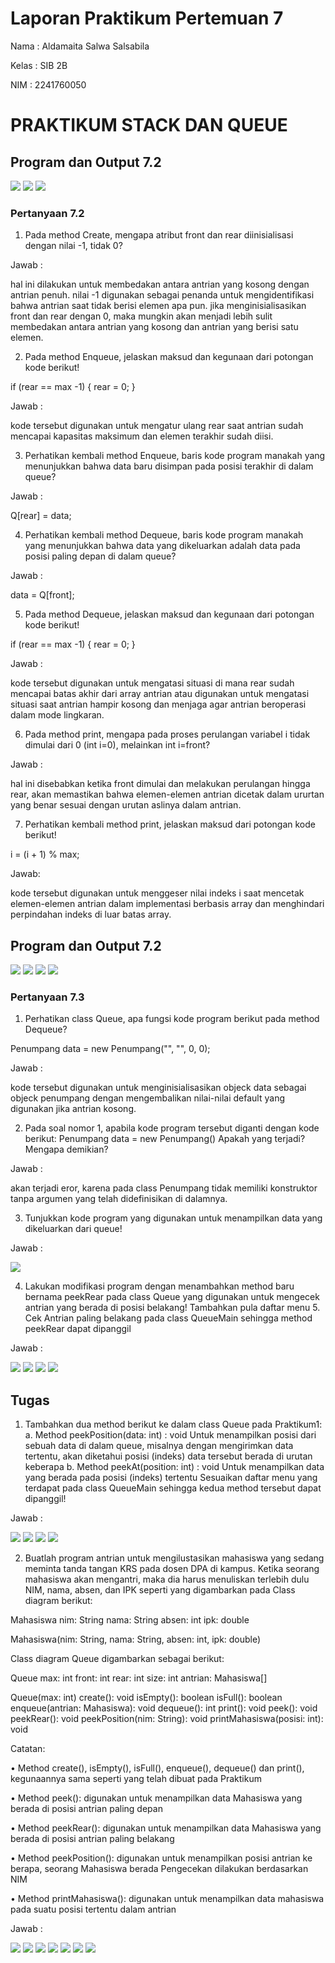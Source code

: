 # Laporan Praktikum Pertemuan 7
Nama    : Aldamaita Salwa Salsabila

Kelas   : SIB 2B

NIM     : 2241760050

# PRAKTIKUM STACK DAN QUEUE

## Program dan Output 7.2
<img src = "Queue.png">
<img src = "QueueMain.png">
<img src = "outputQueue.png">

### Pertanyaan 7.2
1. Pada method Create, mengapa atribut front dan rear diinisialisasi dengan nilai -1, tidak 0?

Jawab :

hal ini dilakukan untuk membedakan antara antrian yang kosong dengan antrian penuh. nilai -1 digunakan sebagai penanda untuk mengidentifikasi bahwa antrian saat tidak berisi elemen apa pun. jika menginisialisasikan front dan rear dengan 0, maka mungkin akan menjadi lebih sulit membedakan antara antrian yang kosong dan antrian yang berisi satu elemen.

2. Pada method Enqueue, jelaskan maksud dan kegunaan dari potongan kode berikut!

if (rear == max -1) {
    rear = 0;
}

Jawab :

kode tersebut digunakan untuk mengatur ulang rear saat antrian sudah mencapai kapasitas maksimum dan elemen terakhir sudah diisi.

3. Perhatikan kembali method Enqueue, baris kode program manakah yang menunjukkan bahwa data baru disimpan pada posisi terakhir di dalam queue?

Jawab :

Q[rear] = data;

4. Perhatikan kembali method Dequeue, baris kode program manakah yang menunjukkan bahwa data yang dikeluarkan adalah data pada posisi paling depan di dalam queue?

Jawab :

data = Q[front];

5. Pada method Dequeue, jelaskan maksud dan kegunaan dari potongan kode berikut!

if (rear == max -1) {
    rear = 0;
}

Jawab : 

kode tersebut digunakan untuk mengatasi situasi di mana rear sudah mencapai batas akhir dari array antrian atau digunakan untuk mengatasi situasi saat antrian hampir kosong dan menjaga agar antrian beroperasi dalam mode lingkaran.

6. Pada method print, mengapa pada proses perulangan variabel i tidak dimulai dari 0 (int i=0), melainkan int i=front?

Jawab :

hal ini disebabkan ketika front dimulai dan melakukan perulangan hingga rear, akan memastikan bahwa elemen-elemen antrian dicetak dalam ururtan yang benar sesuai dengan urutan aslinya dalam antrian.

7. Perhatikan kembali method print, jelaskan maksud dari potongan kode berikut!

i = (i + 1) % max;

Jawab:

kode tersebut digunakan untuk menggeser nilai indeks i saat mencetak elemen-elemen antrian dalam implementasi berbasis array dan menghindari perpindahan indeks di luar batas array.

## Program dan Output 7.2
<img src = "Penumpang.png">
<img src = "QueuePenumpang.png">
<img src = "PenumpangMain.png">
<img src = "outputPenumpang.png">

### Pertanyaan 7.3
1. Perhatikan class Queue, apa fungsi kode program berikut pada method Dequeue?

Penumpang data = new Penumpang("", "", 0, 0);

Jawab :

kode tersebut digunakan untuk menginisialisasikan objeck data sebagai objeck penumpang dengan mengembalikan nilai-nilai default yang digunakan jika antrian kosong.

2. Pada soal nomor 1, apabila kode program tersebut diganti dengan kode berikut:
Penumpang data = new Penumpang()
Apakah yang terjadi? Mengapa demikian?

Jawab :

akan terjadi eror, karena pada class Penumpang tidak memiliki konstruktor tanpa argumen yang telah didefinisikan di dalamnya.

3. Tunjukkan kode program yang digunakan untuk menampilkan data yang dikeluarkan dari queue!

Jawab :

<img src = "No3Queue.png">

4. Lakukan modifikasi program dengan menambahkan method baru bernama peekRear pada class Queue yang digunakan untuk mengecek antrian yang berada di posisi belakang! Tambahkan pula daftar menu 5. Cek Antrian paling belakang pada class QueueMain sehingga method peekRear dapat dipanggil

Jawab :

<img src = "Penumpang.png">
<img src = "peekRearNo4Queue.png">
<img src = "No4MainQueue.png">
<img src = "outputNo4Queue.png">

## Tugas
1. Tambahkan dua method berikut ke dalam class Queue pada Praktikum1:
    a. Method peekPosition(data: int) : void 
    Untuk menampilkan posisi dari sebuah data di dalam queue, misalnya dengan mengirimkan data tertentu, akan diketahui posisi (indeks) data tersebut berada di urutan keberapa
    b. Method peekAt(position: int) : void
    Untuk menampilkan data yang berada pada posisi (indeks) tertentu
Sesuaikan daftar menu yang terdapat pada class QueueMain sehingga kedua method tersebut dapat dipanggil!

Jawab :

<img src = "tgs1Queue(1).png">  <img src = "tgs1Queue(2).png">
<img src = "tgs1MainQueue.png">
<img src = "outputTgs1Queue.png">

2. Buatlah program antrian untuk mengilustasikan mahasiswa yang sedang meminta tanda tangan KRS pada dosen DPA di kampus. Ketika seorang mahasiswa akan mengantri, maka dia harus menuliskan terlebih dulu NIM, nama, absen, dan IPK seperti yang digambarkan pada Class diagram berikut:

Mahasiswa
nim: String
nama: String
absen: int
ipk: double

Mahasiswa(nim: String, nama: String, absen: int, ipk: double)

Class diagram Queue digambarkan sebagai berikut:

Queue
max: int
front: int
rear: int
size: int
antrian: Mahasiswa[]

Queue(max: int)
create(): void
isEmpty(): boolean
isFull(): boolean
enqueue(antrian: Mahasiswa): void
dequeue(): int
print(): void
peek(): void
peekRear(): void
peekPosition(nim: String): void
printMahasiswa(posisi: int): void

Catatan:

• Method create(), isEmpty(), isFull(), enqueue(), dequeue() dan print(), kegunaannya sama seperti yang telah dibuat pada Praktikum

• Method peek(): digunakan untuk menampilkan data Mahasiswa yang berada di posisi antrian paling depan

• Method peekRear(): digunakan untuk menampilkan data Mahasiswa yang berada di posisi antrian paling belakang

• Method peekPosition(): digunakan untuk menampilkan posisi antrian ke berapa, seorang Mahasiswa berada Pengecekan dilakukan berdasarkan NIM

• Method printMahasiswa(): digunakan untuk menampilkan data mahasiswa pada suatu posisi tertentu dalam antrian

Jawab :

<img src = "Mahasiswa.png">
<img src = "QueueTgs2(1).png"> <img src = "QueueTgs2(2).png">
<img src = "QueueTgs2Main.png">
<img src = "outputQueueTgs2(1).png">  <img src = "outputQueueTgs2(2).png">
<img src = "outputQueueTgs2(3).png">

